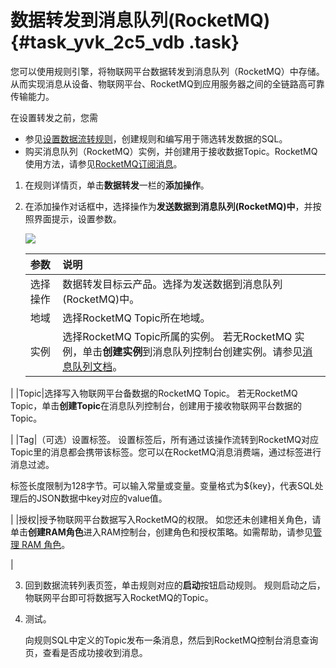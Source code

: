 # 数据转发到消息队列\(RocketMQ\) {#task_yvk_2c5_vdb .task}

您可以使用规则引擎，将物联网平台数据转发到消息队列（RocketMQ）中存储。从而实现消息从设备、物联网平台、RocketMQ到应用服务器之间的全链路高可靠传输能力。

在设置转发之前，您需

-   参见[设置数据流转规则](cn.zh-CN/用户指南/规则引擎/数据流转/设置数据流转规则.md#)，创建规则和编写用于筛选转发数据的SQL。
-   购买消息队列（RocketMQ）实例，并创建用于接收数据Topic。RocketMQ使用方法，请参见[RocketMQ订阅消息](https://help.aliyun.com/document_detail/34411.html)。

1.  在规则详情页，单击**数据转发**一栏的**添加操作**。
2.  在添加操作对话框中，选择操作为**发送数据到消息队列\(RocketMQ\)中**，并按照界面提示，设置参数。 

    ![](http://static-aliyun-doc.oss-cn-hangzhou.aliyuncs.com/assets/img/7544/15586920092637_zh-CN.png)

    |参数|说明|
    |:-|:-|
    |选择操作|数据转发目标云产品。选择为发送数据到消息队列\(RocketMQ\)中。|
    |地域|选择RocketMQ Topic所在地域。|
    |实例|选择RocketMQ Topic所属的实例。 若无RocketMQ 实例，单击**创建实例**到消息队列控制台创建实例。请参见[消息队列文档](https://help.aliyun.com/product/29530.html)。

 |
    |Topic|选择写入物联网平台备数据的RocketMQ Topic。 若无RocketMQ Topic，单击**创建Topic**在消息队列控制台，创建用于接收物联网平台数据的Topic。

 |
    |Tag|（可选）设置标签。 设置标签后，所有通过该操作流转到RocketMQ对应Topic里的消息都会携带该标签。您可以在RocketMQ消息消费端，通过标签进行消息过滤。

 标签长度限制为128字节。可以输入常量或变量。变量格式为$\{key\}，代表SQL处理后的JSON数据中key对应的value值。

 |
    |授权|授予物联网平台数据写入RocketMQ的权限。 如您还未创建相关角色，请单击**创建RAM角色**进入RAM控制台，创建角色和授权策略。如需帮助，请参见[管理 RAM 角色](https://help.aliyun.com/document_detail/93691.html)。

 |

3.  回到数据流转列表页签，单击规则对应的**启动**按钮启动规则。 规则启动之后，物联网平台即可将数据写入RocketMQ的Topic。
4.  测试。 

    向规则SQL中定义的Topic发布一条消息，然后到RocketMQ控制台消息查询页，查看是否成功接收到消息。


